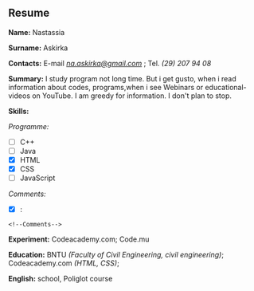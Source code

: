 
## Resume

**Name:** Nastassia 

**Surname:** Askirka

**Contacts:** E-mail *na.askirka@gmail.com* ; Tel. *(29) 207 94 08*

**Summary:** I study program not long time. But i get gusto, when i read information about codes, programs,when i see Webinars or educational-videos on YouTube. I am greedy for information. I don't plan to stop.

**Skills:**

*Programme:*
- [ ] C++
- [ ] Java
- [x] HTML
- [x] CSS
- [ ] JavaScript

*Comments:*
- [x] :


```
<!--Comments-->
```

**Experiment:** Codeacademy.com; Code.mu

**Education:** BNTU *(Faculty of Civil Engineering, civil engineering)*; Codeacademy.com *(HTML, CSS)*; 

**English:** school, Poliglot course

